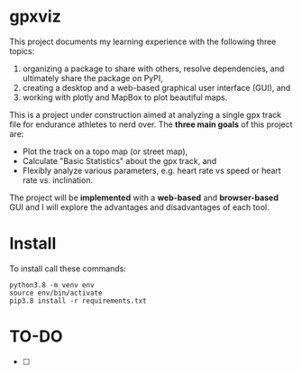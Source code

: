 # gpxviz

This project documents my learning experience with the following three topics:

1. organizing a package to share with others, resolve dependencies, and ultimately share the package on PyPI,
2. creating a desktop and a web-based graphical user interface (GUI), and
3. working with plotly and MapBox to plot beautiful maps.

This is a project under construction aimed at analyzing a single gpx track file for endurance athletes to nerd over. The **three main goals** of this project are:
- Plot the track on a topo map (or street map),
- Calculate "Basic Statistics" about the gpx track, and 
- Flexibly analyze various parameters, e.g. heart rate vs speed or heart rate vs. inclination.

The project will be **implemented** with a **web-based** and **browser-based** GUI and I will explore the advantages and disadvantages of each tool.

# Install
To install call these commands:
```
python3.8 -m venv env
source env/bin/activate
pip3.8 install -r requirements.txt
```

# TO-DO
- [ ] 

